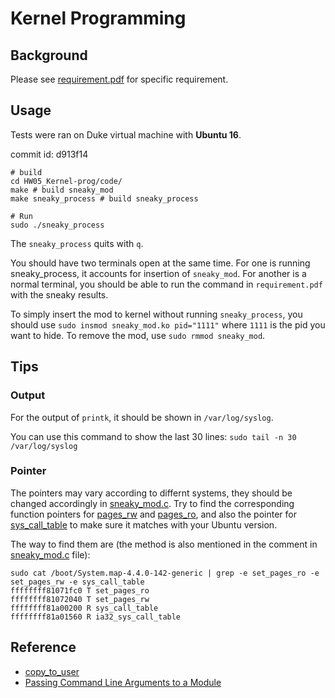 # Kernel Programming

## Background

Please see [requirement.pdf](https://github.com/menyf/ECE650/blob/master/HW05_Kernel-prog/requirement.pdf) for specific requirement. 


## Usage

Tests were ran on Duke virtual machine with **Ubuntu 16**.

commit id:  d913f14


```
# build
cd HW05_Kernel-prog/code/
make # build sneaky_mod
make sneaky_process # build sneaky_process

# Run
sudo ./sneaky_process
```

The `sneaky_process` quits with `q`. 

You should have two terminals open at the same time. For one is running sneaky_process, it accounts for insertion of `sneaky_mod`. For another is a normal terminal, you should be able to run the command in `requirement.pdf` with the sneaky results.

To simply insert the mod to kernel without running `sneaky_process`, you should use `sudo insmod sneaky_mod.ko pid="1111"` where `1111` is the pid you want to hide. To remove the mod, use `sudo rmmod sneaky_mod`.

## Tips

### Output

For the output of `printk`, it should be shown in `/var/log/syslog`.

You can use this command to show the last 30 lines: `sudo tail -n 30 /var/log/syslog`


### Pointer

The pointers may vary according to differnt systems, they should be changed accordingly in [sneaky_mod.c](https://github.com/menyf/ECE650/blob/master/HW05_Kernel-prog/code/sneaky_mod.c). Try to find the corresponding function pointers for [pages_rw](https://github.com/menyf/ECE650/blob/d913f145ef875b03d83199cc3dcb6b91550efa51/HW05_Kernel-prog/code/sneaky_mod.c#L35) and [pages_ro](https://github.com/menyf/ECE650/blob/d913f145ef875b03d83199cc3dcb6b91550efa51/HW05_Kernel-prog/code/sneaky_mod.c#L36), and also the pointer for [sys_call_table](https://github.com/menyf/ECE650/blob/d913f145ef875b03d83199cc3dcb6b91550efa51/HW05_Kernel-prog/code/sneaky_mod.c#L41) to make sure it matches with your Ubuntu version. 

The way to find them are (the method is also mentioned in the comment in  [sneaky_mod.c](https://github.com/menyf/ECE650/blob/master/HW05_Kernel-prog/code/sneaky_mod.c) file):

```
sudo cat /boot/System.map-4.4.0-142-generic | grep -e set_pages_ro -e set_pages_rw -e sys_call_table
ffffffff81071fc0 T set_pages_ro
ffffffff81072040 T set_pages_rw
ffffffff81a00200 R sys_call_table
ffffffff81a01560 R ia32_sys_call_table
```



## Reference

- [copy_to_user](https://www.fsl.cs.sunysb.edu/kernel-api/re256.html)
- [Passing Command Line Arguments to a Module](http://www.tldp.org/LDP/lkmpg/2.6/html/x323.html)